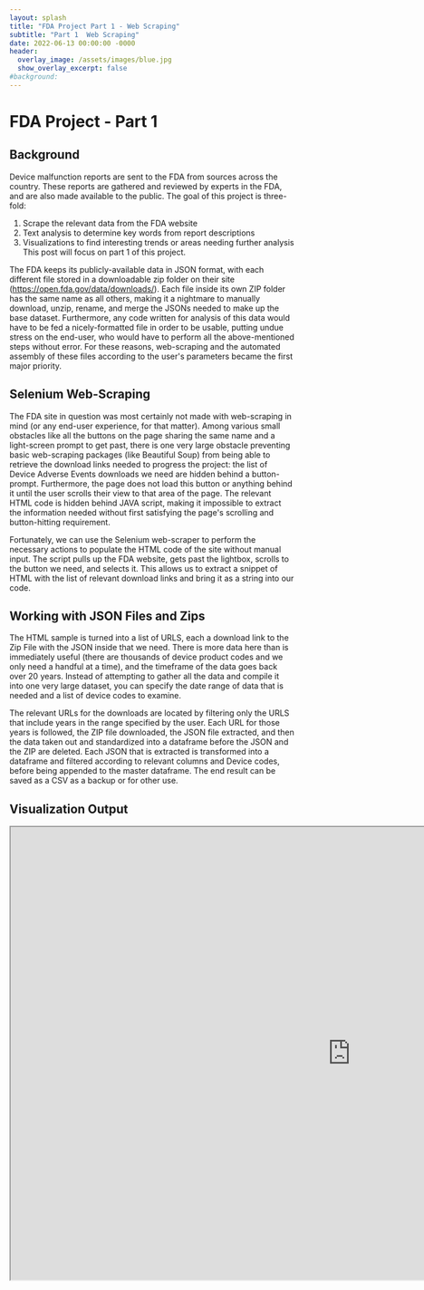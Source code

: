 ```yaml
---
layout: splash
title: "FDA Project Part 1 - Web Scraping"
subtitle: "Part 1  Web Scraping"
date: 2022-06-13 00:00:00 -0000
header:
  overlay_image: /assets/images/blue.jpg
  show_overlay_excerpt: false
#background: 
---
```


# FDA Project - Part 1
## Background
Device malfunction reports are sent to the FDA from sources across the country. These reports are gathered and reviewed by experts in the FDA, and are also made available to the public. The goal of this project is three-fold:
1. Scrape the relevant data from the FDA website
2. Text analysis to determine key words from report descriptions
3. Visualizations to find interesting trends or areas needing further analysis
This post will focus on part 1 of this project.

The FDA keeps its publicly-available data in JSON format, with each different file stored in a downloadable zip folder on their site (https://open.fda.gov/data/downloads/). Each file inside its own ZIP folder has the same name as all others, making it a nightmare to manually download, unzip, rename, and merge the JSONs needed to make up the base dataset. Furthermore, any code written for analysis of this data would have to be fed a nicely-formatted file in order to be usable, putting undue stress on the end-user, who would have to perform all the above-mentioned steps without error. For these reasons, web-scraping and the automated assembly of these files according to the user's parameters became the first major priority.

## Selenium Web-Scraping
The FDA site in question was most certainly not made with web-scraping in mind (or any end-user experience, for that matter). Among various small obstacles like all the buttons on the page sharing the same name and a light-screen prompt to get past, there is one very large obstacle preventing basic web-scraping packages (like Beautiful Soup) from being able to retrieve the download links needed to progress the project: the list of Device Adverse Events downloads we need are hidden behind a button-prompt. Furthermore, the page does not load this button or anything behind it until the user scrolls their view to that area of the page. The relevant HTML code is hidden behind JAVA script, making it impossible to extract the information needed without first satisfying the page's scrolling and button-hitting requirement.

Fortunately, we can use the Selenium web-scraper to perform the necessary actions to populate the HTML code of the site without manual input. The script pulls up the FDA website, gets past the lightbox, scrolls to the button we need, and selects it. This allows us to extract a snippet of HTML with the list of relevant download links and bring it as a string into our code.

## Working with JSON Files and Zips
The HTML sample is turned into a list of URLS, each a download link to the Zip File with the JSON inside that we need. There is more data here than is immediately useful (there are thousands of device product codes and we only need a handful at a time), and the timeframe of the data goes back over 20 years. Instead of attempting to gather all the data and compile it into one very large dataset, you can specify the date range of data that is needed and a list of device codes to examine.

The relevant URLs for the downloads are located by filtering only the URLS that include years in the range specified by the user. Each URL for those years is followed, the ZIP file downloaded, the JSON file extracted, and then the data taken out and standardized into a dataframe before the JSON and the ZIP are deleted. Each JSON that is extracted is transformed into a dataframe and filtered according to relevant columns and Device codes, before being appended to the master dataframe. The end result can be saved as a CSV as a backup or for other use.

## Visualization Output
<iframe src="https://public.tableau.com/views/FDADeviceBarChartRaceDZE/Dashboard1?:language=en-US&:display_count=n&:origin=viz_share_link:showVizHome=no&:embed=true"
width="1200" height="800"></iframe>